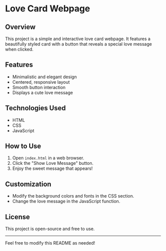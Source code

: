 # Love Card Webpage

## Overview
This project is a simple and interactive love card webpage. It features a beautifully styled card with a button that reveals a special love message when clicked.

## Features
- Minimalistic and elegant design
- Centered, responsive layout
- Smooth button interaction
- Displays a cute love message

## Technologies Used
- HTML
- CSS
- JavaScript

## How to Use
1. Open `index.html` in a web browser.
2. Click the "Show Love Message" button.
3. Enjoy the sweet message that appears!

## Customization
- Modify the background colors and fonts in the CSS section.
- Change the love message in the JavaScript function.

## License
This project is open-source and free to use.

---
Feel free to modify this README as needed!

